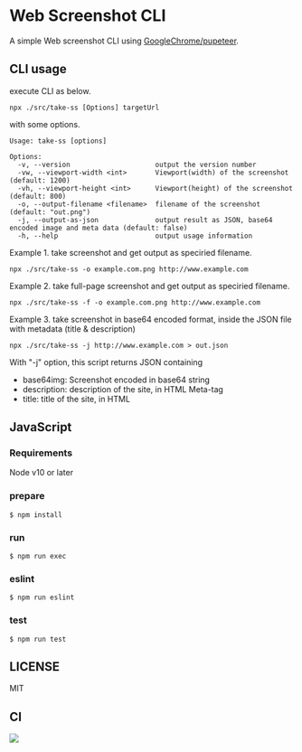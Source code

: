 # Web Screenshot CLI

A simple Web screenshot CLI using [GoogleChrome/pupeteer](https://github.com/GoogleChrome/puppeteer).

## CLI usage

execute CLI as below.

```console
npx ./src/take-ss [Options] targetUrl
```

with some options.

```console
Usage: take-ss [options]

Options:
  -v, --version                     output the version number
  -vw, --viewport-width <int>       Viewport(width) of the screenshot (default: 1200)
  -vh, --viewport-height <int>      Viewport(height) of the screenshot (default: 800)
  -o, --output-filename <filename>  filename of the screenshot (default: "out.png")
  -j, --output-as-json              output result as JSON, base64 encoded image and meta data (default: false)
  -h, --help                        output usage information

```

Example 1. take screenshot and get output as speciried filename.

```console
npx ./src/take-ss -o example.com.png http://www.example.com
```

Example 2. take full-page screenshot and get output as speciried filename.

```console
npx ./src/take-ss -f -o example.com.png http://www.example.com
```

Example 3. take screenshot in base64 encoded format, inside the JSON file with metadata (title & description)

```console
npx ./src/take-ss -j http://www.example.com > out.json
```

With "-j" option, this script returns JSON containing

- base64img: Screenshot encoded in base64 string
- description: description of the site, in HTML Meta-tag
- title: title of the site, in HTML

## JavaScript

### Requirements

Node v10 or later

### prepare

```
$ npm install
```

### run

```
$ npm run exec

```
### eslint

```
$ npm run eslint
```

### test

```
$ npm run test
```


## LICENSE
MIT

## CI

![](https://github.com/hrkt/https://github.com/hrkt/take-ss-pupeteer/workflows/Node%20CI/badge.svg)
